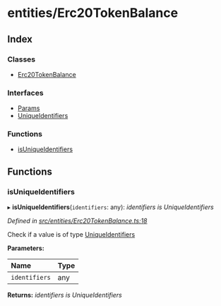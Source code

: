 # entities/Erc20TokenBalance

## Index

### Classes

* [Erc20TokenBalance]()

### Interfaces

* [Params]()
* [UniqueIdentifiers]()

### Functions

* [isUniqueIdentifiers](_entities_erc20tokenbalance_.md#isuniqueidentifiers)

## Functions

### isUniqueIdentifiers

▸ **isUniqueIdentifiers**\(`identifiers`: any\): _identifiers is UniqueIdentifiers_

_Defined in_ [_src/entities/Erc20TokenBalance.ts:18_](https://github.com/PolymathNetwork/polymath-sdk/blob/550676f/src/entities/Erc20TokenBalance.ts#L18)

Check if a value is of type [UniqueIdentifiers]()

**Parameters:**

| Name | Type |
| :--- | :--- |
| `identifiers` | any |

**Returns:** _identifiers is UniqueIdentifiers_

